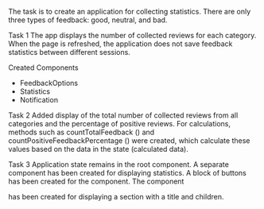 The task is to create an application for collecting statistics. There are only three types of feedback: good, neutral, and bad.

Task 1
The app displays the number of collected reviews for each category. When the page is refreshed, the application does not save feedback statistics between different sessions.

Created Components

- FeedbackOptions
- Statistics
- Notification

Task 2
Added display of the total number of collected reviews from all categories and the percentage of positive reviews.
For calculations, methods such as countTotalFeedback () and countPositiveFeedbackPercentage () were created, which calculate these values based on the data in the state (calculated data).

Task 3
Application state remains in the root <App> component.
A separate component <Statistics good = {} neutral = {} bad = {} total = {} positivePercentage = {}> has been created for displaying statistics.
A block of buttons has been created for the <FeedbackOptions options = {} onLeaveFeedback = {}> component.
The component <Section title = " "> has been created for displaying a section with a title and children.
